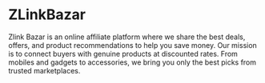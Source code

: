 # ZLinkBazar
Zlink Bazar is an online affiliate platform where we share the best deals, offers, and product recommendations to help you save money. Our mission is to connect buyers with genuine products at discounted rates. From mobiles and gadgets to accessories, we bring you only the best picks from trusted marketplaces.
